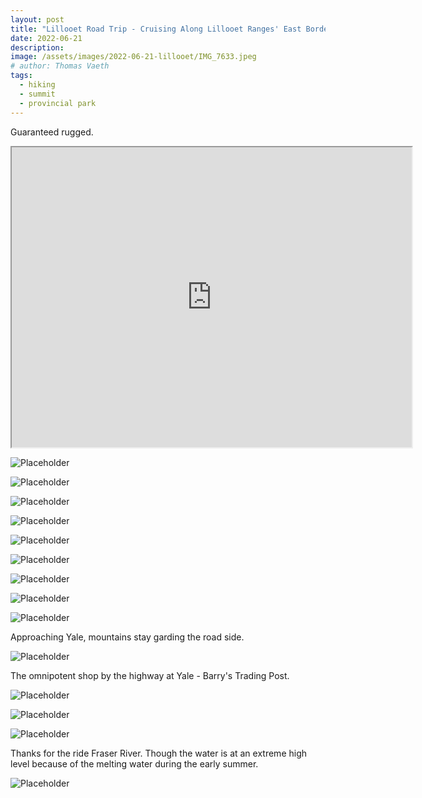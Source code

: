 ```yaml
---
layout: post
title: "Lillooet Road Trip - Cruising Along Lillooet Ranges' East Border"
date: 2022-06-21
description: 
image: /assets/images/2022-06-21-lillooet/IMG_7633.jpeg
# author: Thomas Vaeth
tags: 
  - hiking
  - summit
  - provincial park
---
```

Guaranteed rugged.

<iframe src="https://www.google.com/maps/d/embed?mid=18Fz9DSCZHIBOv9BXNI8HiEsMuWnS0dQ&ehbc=2E312F" width="640" height="480"></iframe>

![Placeholder](/assets/images/2022-06-21-lillooet/IMG_3502.jpeg)

![Placeholder](/assets/images/2022-06-21-lillooet/IMG_3513.jpeg)

![Placeholder](/assets/images/2022-06-21-lillooet/IMG_3531.jpeg)

![Placeholder](/assets/images/2022-06-21-lillooet/IMG_3543.jpeg)

![Placeholder](/assets/images/2022-06-21-lillooet/IMG_3559.jpeg)

![Placeholder](/assets/images/2022-06-21-lillooet/IMG_3659.jpeg)

![Placeholder](/assets/images/2022-06-21-lillooet/IMG_3607.jpeg)

![Placeholder](/assets/images/2022-06-21-lillooet/IMG_3612.jpeg#full)

![Placeholder](/assets/images/2022-06-21-lillooet/IMG_3674.jpeg)

Approaching Yale, mountains stay garding the road side.

![Placeholder](/assets/images/2022-06-21-lillooet/IMG_3679.jpeg)

The omnipotent shop by the highway at Yale - Barry's Trading Post.

![Placeholder](/assets/images/2022-06-21-lillooet/IMG_3689.jpeg)

![Placeholder](/assets/images/2022-06-21-lillooet/IMG_3710.jpeg)

![Placeholder](/assets/images/2022-06-21-lillooet/IMG_3733.jpeg)

Thanks for the ride Fraser River. Though the water is at an extreme high level because of the melting water during the early summer.

![Placeholder](/assets/images/2022-06-21-lillooet/IMG_3742.jpeg#full)
